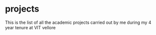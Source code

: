 # projects
This is the list of all the academic projects carried out by me during my 4 year tenure at VIT vellore
